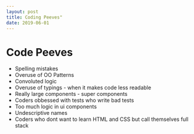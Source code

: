```yaml
---
layout: post
title: Coding Peeves"
date: 2019-06-01
---
```


# Code Peeves

- Spelling mistakes
- Overuse of OO Patterns
- Convoluted logic
- Overuse of typings - when it makes code less readable
- Really large components - super components
- Coders obbessed with tests who write bad tests
- Too much logic in ui components
- Undescriptive names
- Coders who dont want to learn HTML and CSS but call themselves full stack

